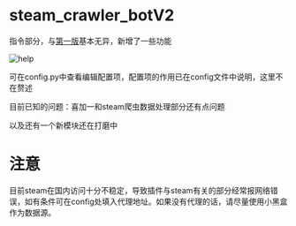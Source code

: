 # steam_crawler_botV2
指令部分，与[第一版](https://github.com/half-ghost/steam_crawler_bot)基本无异，新增了一些功能

![help](https://user-images.githubusercontent.com/55418764/155833576-86e57da8-4814-457a-a71c-159c9ba0eb5b.png)

可在config.py中查看编辑配置项，配置项的作用已在config文件中说明，这里不在赘述

目前已知的问题：喜加一和steam爬虫数据处理部分还有点问题

以及还有一个新模块还在打磨中

# 注意
目前steam在国内访问十分不稳定，导致插件与steam有关的部分经常报网络错误，如有条件可在config处填入代理地址。如果没有代理的话，请尽量使用小黑盒作为数据源。

